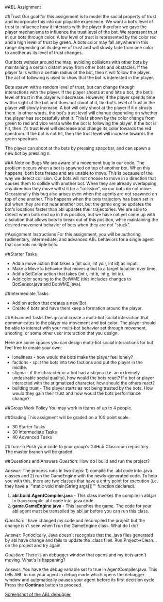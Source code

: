 #ABL-Assignment

##Trust 
Our goal for this assignment is to model the social property of trust 
and incorporate this into our playable experience. We want a bot’s level 
of trust to influence how it interacts with the player therefore we gave
the player mechanisms to influence the trust level of the bot. We represent trust in
our bots through color. A low level of trust is represented by the color red
and a high level of trust by green. A bots color may fall anywhere in this
range depending on its degree of trust and will slowly fade from one color to
another as its level of trust changes. 

Our bots wander around the map, avoiding collisions with other bots by maintaining a certain distant away from other bots and
obstacles. If the player falls within a certain radius of the bot, then it will
follow the player. The act of following is used to show that the bot is interested in the player.

Bots spawn with a random level of trust, but can change through
interactions with the player. If the player shoots at and hits a bot, the bot’s
level of trust in the player will decrease. However, if the player spends time
within sight of the bot and does not shoot at it, the bot’s level of trust in
the player will slowly increase. A bot will only shoot at the player if it
distrusts them. In other words, the bot's trust level will change depending on whether the player has successfully shot it.
This is shown by the color change from green to red and vice versa while the bot is following the player. 
If the bot is hit, then it's trust level will decrease and change its color towards the red spectrum. If the bot is not hit, then the trust level will increase towards the green spectrum.

The player can shoot at the bots by pressing spacebar, and can spawn a new bot
by pressing n. 

##A Note on Bugs
We are aware of a movement bug in our code. The problem occurs when a bot is
spawned on top of another bot. When this happens, both bots freeze and are
unable to move. This is because of the way we detect collision. Our bots will
not choose to move in a direction that causes them to collide with another bot.
When they are already overlapping, any direction they move will still be a
"collision", so our bots do not move. Occasionally this bug also arises even
when the agents are not spawned on top of one another. This happens when the
bots trajectory has been set in abl when they are not near another bot, but the
game engine updates the bot's locations faster than abl updates their
trajectories. We are able to detect when bots end up in this position, but we
have not yet come up with a solution that allows bots to break out of this
position, while maintaining the desired movement behavior of bots when they are
not "stuck". 

#Assignment Instructions
For this assignment, you will be authoring rudimentary, intermediate, and advanced ABL behaviors for a single agent that controls multiple bots.

##Starter Tasks
* Add a move action that takes a (int xdir, int ydir, int id) as input.
* Make a MoveTo behavior that moves a bot to a target location over time.
* Add a SetColor action that takes (int r, int b, int g, int id).
* Add color sensing to the BotWME (this includes changes to BotSensor.java and BotWME.java).

##Intermediate Tasks
* Add on action that creates a new Bot
* Create 4 bots and have them keep a formation around the player.

##Advanced Tasks
Design and create a multi-bot social interaction that communicates to the player via movement and bot color. The player should be able to interact with your multi-bot behavior set through movement, shooting, or some other user interaction that you design.

Here are some spaces you can design multi-bot social interactions for but feel free to create your own:
* loneliness - how would the bots make the player feel lonely?
* factions - split the bots into two factions and put the player in the middle.
* stigma - if the character or a bot had a stigma (i.e. an extremely undesirable social quality), how would the bots react? If a bot or player interacted with the stigmatized character, how should the others react?
* building trust - The player starts as not being trusted by the bots. How would they gain their trust and how would the bots performance change?

##Group Work Policy
You may work in teams of up to 4 people.

##Grading
This assigment will be graded on a 100 point scale.
* 30 Starter Tasks
* 30 Intermediate Tasks
* 40 Advanced Tasks

##Turn-in
Push your code to your group's GitHub Classroom repository. The master branch will be graded.


##Questions and Answers
*Question:* How do I build and run the project?

*Answer:* The process runs in two steps: 1) compile the .abl code into .java classes and 2) run the GameEngine with the newly-generated code. To help you with this, there are two classes that have a entry point for execution (i.e. they have a '''static void main(String args[])''' function declared):
1. **abl.build.AgentCompiler.java** - This class invokes the compile in abl.jar to transcompile .abl code into .java code.
2. **game.GameEngine.java** - This launches the game. The code for your abl agent must be transpiled by abl.jar before you can run this class.

*Question:* I have changed my code and recompiled the project but the change isn't seen when I run the GameEngine class. What do I do?

*Answer:* Periodically, Java doesn't recognize that the .java files generated by abl have change and fails to update the .class files. Run Project->Clean... on the project and try again.

*Question:* There is an debugger window that opens and my bots aren't moving. What's is happening?

*Answer:* You have the debug variable set to true in AgentCompiler.java. This tells ABL to run your agent in debug mode which opens the debugger window and automatically pauses your agent before its first decision cycle. Press the **Continue** button to proceed.

[Screenshot of the ABL debugger](misc/ABLdebugger.png)
